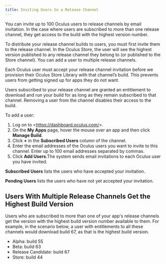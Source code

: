 ```yaml
---
title: Inviting Users to a Release Channel
---
```


You can invite up to 100 Oculus users to release channels by email invitation. In the case where users are subscribed to more than one release channel, they get access to the build with the highest version number.

To distribute your release channel builds to users, you must first invite them to the release channel. In the Oculus Store, the user will see the highest version published to any release channel they belong to (or published to the Store channel). You can add a user to multiple release channels.

Each Oculus user must accept your release channel invitation before we provision their Oculus Store Library with that channel’s build. This prevents users from getting signed up for apps they do not want.

Users subscribed to your release channel are granted an entitlement to download and run your build for as long as they remain subscribed to that channel. Removing a user from the channel disables their access to the build.

To add a user:

1. Log on to &lt;https://dashboard.oculus.com/&gt;.
2. On the **My Apps** page, hover the mouse over an app and then click **Manage Build**.
3. Click **+** in the **Subscribed Users** column of the channel.
4. Enter the email addresses of the Oculus users you want to invite to this channel. Enter up to 100 email addresses separated by commas.
5. Click **Add Users**.The system sends email invitations to each Oculus user you have invited.




**Subscribed Users** lists the users who have accepted your invitation.

**Pending Users** lists the users who have not yet accepted your invitation.

## Users With Multiple Release Channels Get the Highest Build Version

Users who are subscribed to more than one of your app's release channels get the version with the highest build version number available to them. For example, in the scenario below, a user with entitlements to all these channels would download build 67, as that is the highest build version.

* Alpha: build 55
* Beta: build 63
* Release Candidate: build 67
* Store: build 44

